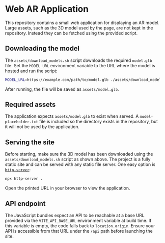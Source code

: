 # Web AR Application

This repository contains a small web application for displaying an AR model.
Large assets, such as the 3D model used by the page, are not kept in the
repository. Instead they can be fetched using the provided script.

## Downloading the model

The `assets/download_models.sh` script downloads the required `model.glb`
file. Set the `MODEL_URL` environment variable to the URL where the model is
hosted and run the script:

```sh
MODEL_URL=https://example.com/path/to/model.glb ./assets/download_models.sh
```

After running, the file will be saved as `assets/model.glb`.

## Required assets

The application expects `assets/model.glb` to exist when served. A
`model-placeholder.txt` file is included so the directory exists in the
repository, but it will not be used by the application.

## Serving the site

Before starting, make sure the 3D model has been downloaded using the
`assets/download_models.sh` script as shown above.  The project is a
fully static site and can be served with any static file server.  One easy
option is [`http-server`](https://www.npmjs.com/package/http-server):

```sh
npx http-server .
```

Open the printed URL in your browser to view the application.

## API endpoint

The JavaScript bundles expect an API to be reachable at a base URL provided
via the `VITE_API_BASE_URL` environment variable at build time.  If this
variable is empty, the code falls back to `location.origin`.  Ensure your API
is accessible from that URL under the `/api` path before launching the site.
